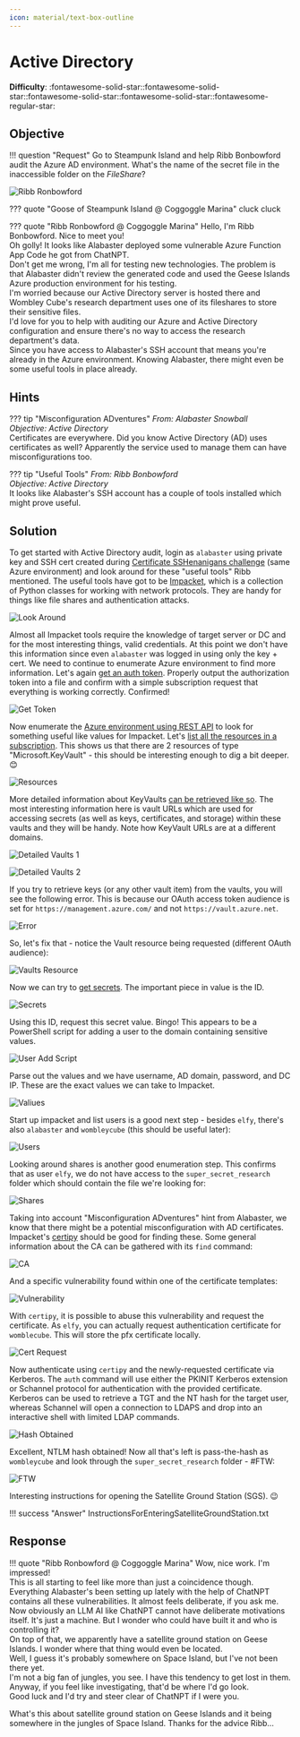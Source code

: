 ```yaml
---
icon: material/text-box-outline
---
```


# Active Directory

**Difficulty**: :fontawesome-solid-star::fontawesome-solid-star::fontawesome-solid-star::fontawesome-solid-star::fontawesome-regular-star:<br/>


## Objective

!!! question "Request"
    Go to Steampunk Island and help Ribb Bonbowford audit the Azure AD environment. What's the name of the secret file in the inaccessible folder on the <i>FileShare</i>?


![Ribb Ronbowford](../img/objectives/o8/RibbRonbowford.jpg)

??? quote "Goose of Steampunk Island @ Coggoggle Marina"
    cluck cluck

??? quote "Ribb Ronbowford @ Coggoggle Marina"
    Hello, I'm Ribb Bonbowford. Nice to meet you!<br/>
    Oh golly! It looks like Alabaster deployed some vulnerable Azure Function App Code he got from ChatNPT.<br/>
    Don't get me wrong, I'm all for testing new technologies. The problem is that Alabaster didn't review the generated code and used the Geese Islands Azure production environment for his testing.<br/>
    I'm worried because our Active Directory server is hosted there and Wombley Cube's research department uses one of its fileshares to store their sensitive files.<br/>
    I'd love for you to help with auditing our Azure and Active Directory configuration and ensure there's no way to access the research department's data.<br/>
    Since you have access to Alabaster's SSH account that means you're already in the Azure environment. Knowing Alabaster, there might even be some useful tools in place already.<br/>


## Hints
??? tip "Misconfiguration ADventures"
    <i>From: Alabaster Snowball<br/>
    Objective: Active Directory</i><br/>
    Certificates are everywhere. Did you know Active Directory (AD) uses certificates as well? Apparently the service used to manage them can have misconfigurations too.

??? tip "Useful Tools"
    <i>From: Ribb Bonbowford<br/>
    Objective: Active Directory</i><br/>
    It looks like Alabaster's SSH account has a couple of tools installed which might prove useful.


## Solution
To get started with Active Directory audit, login as `alabaster` using private key and SSH cert created during [Certificate SSHenanigans challenge](../objectives/o6.md) (same Azure environment) and look around for these 
"useful tools" Ribb mentioned. The useful tools have got to be [Impacket](https://github.com/fortra/impacket), which is a collection of Python classes for working with network protocols. They are handy for
things like file shares and authentication attacks. 


![Look Around](../img/objectives/o8/look.jpg)


Almost all Impacket tools require the knowledge of target server or DC and for the most interesting things, valid credentials. At this point we don't have this information since even `alabaster` was logged
in using only the key + cert. We need to continue to enumerate Azure environment to find more information. Let's again [get an auth token](https://learn.microsoft.com/en-us/entra/identity/managed-identities-azure-resources/how-to-use-vm-token#get-a-token-using-http).
Properly output the authorization token into a file and confirm with a simple subscription request that everything is working correctly. Confirmed!

![Get Token](../img/objectives/o8/gettoken.jpg)


Now enumerate the [Azure environment using REST API](https://learn.microsoft.com/en-us/rest/api/azure/?view=rest-keyvault-keys-7.4) to look for something useful like values for Impacket.
Let's [list all the resources in a subscription](https://learn.microsoft.com/en-us/rest/api/resources/resources/list?view=rest-resources-2021-04-01). This shows us that there are 2 resources of
type "Microsoft.KeyVault" - this should be interesting enough to dig a bit deeper. 😊


![Resources](../img/objectives/o8/resources.jpg)

More detailed information about KeyVaults [can be retrieved like so](https://learn.microsoft.com/en-us/rest/api/resources/resources/list-by-resource-group?view=rest-resources-2021-04-01). The most interesting 
information here is vault URLs which are used for accessing secrets (as well as keys, certificates, and storage) within these vaults and they will be handy. Note how KeyVault URLs are at a different domains.

![Detailed Vaults 1](../img/objectives/o8/additionalinfo.jpg)

![Detailed Vaults 2](../img/objectives/o8/additionalinfo2.jpg)

If you try to retrieve keys (or any other vault item) from the vaults, you will see the following error. This is because our OAuth access token audience is set for `https://management.azure.com/` and not `https://vault.azure.net`.

![Error](../img/objectives/o8/error.jpg)

So, let's fix that - notice the Vault resource being requested (different OAuth audience):

![Vaults Resource](../img/objectives/o8/vaultsresource.jpg)

Now we can try to [get secrets](https://learn.microsoft.com/en-us/rest/api/keyvault/secrets/get-secrets/get-secrets?view=rest-keyvault-secrets-7.4&tabs=HTTP). The important piece in value is the ID.

![Secrets](../img/objectives/o8/secrets.jpg)

Using this ID, request this secret value. Bingo! This appears to be a PowerShell script for adding a user to the domain containing sensitive values.

![User Add Script](../img/objectives/o8/useraddscript.jpg)

Parse out the values and we have username, AD domain, password, and DC IP. These are the exact values we can take to Impacket.

![Valiues](../img/objectives/o8/values.jpg)


Start up impacket and list users is a good next step - besides `elfy`, there's also `alabaster` and `wombleycube` (this should be useful later):

![Users](../img/objectives/o8/users.jpg)

Looking around shares is another good enumeration step. This confirms that as user `elfy`, we do not have access to the `super_secret_research` folder which should contain the file we're looking for:

![Shares](../img/objectives/o8/listshares.jpg)

Taking into account "Misconfiguration ADventures" hint from Alabaster, we know that there might be a potential misconfiguration with AD certificates.
Impacket's [certipy](https://github.com/ly4k/Certipy) should be good for finding these. Some general information about the CA can be gathered with its `find` command:

![CA](../img/objectives/o8/ca.jpg)

And a specific vulnerability found within one of the certificate templates:

![Vulnerability](../img/objectives/o8/vuln.jpg)

With `certipy`, it is possible to abuse this vulnerability and request the certificate. As `elfy`, you can actually request authentication certificate for `womblecube`. 
This will store the pfx certificate locally.

![Cert Request](../img/objectives/o8/certreq.jpg)

Now authenticate using `certipy` and the newly-requested certificate via Kerberos.
The `auth` command will use either the PKINIT Kerberos extension or Schannel protocol for authentication with the provided certificate. 
Kerberos can be used to retrieve a TGT and the NT hash for the target user, whereas Schannel will open a connection to LDAPS and drop into an interactive shell with limited LDAP commands.


![Hash Obtained](../img/objectives/o8/gothash.jpg)

Excellent, NTLM hash obtained! Now all that's left is pass-the-hash as `wombleycube` and look through the `super_secret_research` folder - #FTW:

![FTW](../img/objectives/o8/ftw.jpg)

Interesting instructions for opening the Satellite Ground Station (SGS). 😉


!!! success "Answer"
    InstructionsForEnteringSatelliteGroundStation.txt    

    
## Response
!!! quote "Ribb Ronbowford @ Coggoggle Marina"
    Wow, nice work. I'm impressed!<br/>
    This is all starting to feel like more than just a coincidence though. Everything Alabaster's been setting up lately with the help of ChatNPT contains all these vulnerabilities. It almost feels deliberate, if you ask me.<br/>
    Now obviously an LLM AI like ChatNPT cannot have deliberate motivations itself. It's just a machine. But I wonder who could have built it and who is controlling it?<br/>
    On top of that, we apparently have a satellite ground station on Geese Islands. I wonder where that thing would even be located.<br/>
    Well, I guess it's probably somewhere on Space Island, but I've not been there yet.<br/>
    I'm not a big fan of jungles, you see. I have this tendency to get lost in them.<br/>
    Anyway, if you feel like investigating, that'd be where I'd go look.<br/>
    Good luck and I'd try and steer clear of ChatNPT if I were you.<br/>

What's this about satellite ground station on Geese Islands and it being somewhere in the jungles of Space Island. Thanks for the advice Ribb...
